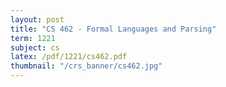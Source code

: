 ```yaml
---
layout: post
title: "CS 462 - Formal Languages and Parsing"
term: 1221
subject: cs
latex: /pdf/1221/cs462.pdf
thumbnail: "/crs_banner/cs462.jpg"
---
```




